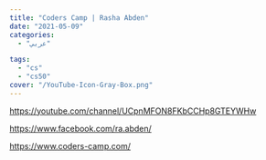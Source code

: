 ```yaml
---
title: "Coders Camp | Rasha Abden"
date: "2021-05-09"
categories:
  - "عربي"

tags:
  - "cs"
  - "cs50"
cover: "/YouTube-Icon-Gray-Box.png"
---
```


https://youtube.com/channel/UCpnMFON8FKbCCHp8GTEYWHw

https://www.facebook.com/ra.abden/

https://www.coders-camp.com/
